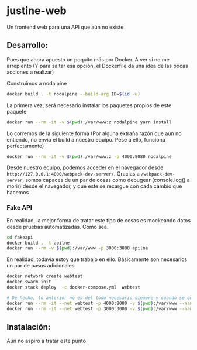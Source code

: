 # justine-web
Un frontend web para una API que aún no existe

## Desarrollo:
Pues que ahora apuesto un poquito más por Docker. A ver si no me arrepiento (Y para saltar esa opción, el Dockerfile da una idea de las pocas acciones a realizar)

Construimos a nodalpine
```sh
docker build . -t nodalpine --build-arg ID=$(id -u)
```

La primera vez, será necesario instalar los paquetes propios de este paquete
```sh
docker run --rm -it -v $(pwd):/var/www:z nodalpine yarn install
```

Lo corremos de la siguiente forma (Por alguna extraña razón que aún no entiendo, no envia el build a nuestro equipo. Pese a ello, funciona perfectamente)
```sh
docker run --rm -it -v $(pwd):/var/www:z -p 4000:8080 nodalpine
```

Desde nuestro equipo, podemos acceder en el navegador desde `http://127.0.0.1:4000/webpack-dev-server/`. Gracias a `/webpack-dev-server`, somos capaces de un par de cosas como debugear (console.log() a morir) desde el navegador, y que este se recargue con cada cambio que hacemos

### Fake API
En realidad, la mejor forma de tratar este tipo de cosas es mockeando datos desde pruebas automatizadas. Como sea.
```sh
cd fakeapi
docker build . -t apilne
docker run --rm -v $(pwd):/var/www -p 3000:3000 apilne 
```

En realidad, todavía estoy que trabajo en ello. Básicamente son necesarios un par de pasos adicionales
```sh
docker network create webtest
docker swarm init
docker stack deploy  -c docker-compose.yml  webtest

# De hecho, lo anterior no es del todo necesario siempre y cuando se quiera hacer algo más manual
docker run --rm -it --net webtest -p 4000:8080 -v $(pwd):/var/www --name web nolpine
docker run --rm -it --net webtest -p 3000:3000 -v $(pwd):/var/www --name api apilne
```

## Instalación:
Aún no aspiro a tratar este punto
